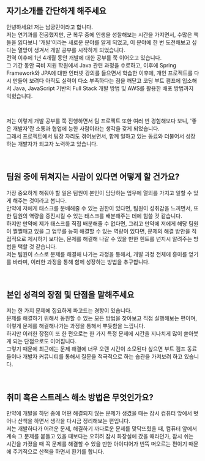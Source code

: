 ## 자기소개를 간단하게 해주세요

안녕하세요! 저는 남궁민이라고 합니다.  
저는 연기과를 전공했지만, 군 복무 중에 인생을 성찰해보는 시간을 가지면서, 수많은 책들을 읽다보니 '개발'이라는 새로운 분야를 알게 되었고, 이 분야에 한 번 도전해보고 싶다는 열망이 생겨서 개발 공부를 시작하게 되었습니다.  
전역 이후에 1년 4개월 동안 개발에 대한 공부를 쭉 이어오고 있습니다.  
그 기간 동안 국비 지원 학원에서 Java 관련 과정을 수료하고, 이후에 Spring Framework와 JPA에 대한 인터넷 강의를 들으면서 학습한 이후에, 개인 프로젝트를 다시 만들어 보려다 아직도 실력이 다소 부족하다는 점을 깨닫고 코딩 부트 캠프에 입소해서 Java, JavaScript 기반의 Full Stack 개발 방법 및 AWS를 활용한 배포 방법까지 익혔습니다.

<br>

저는 이렇게 개발 공부를 쭉 진행하면서 팀 프로젝트 또한 여러 번 경험해보다 보니, '좋은 개발자'란 소통과 협업에 능한 사람이라는 생각을 갖게 되었습니다.  
그래서 프로젝트에서 팀장 자리도 겪어보면서, 함께 일하고 있는 동료와 더불어서 성장하는 개발자가 되고자 노력하고 있습니다.

<br>

## 팀원 중에 뒤쳐지는 사람이 있다면 어떻게 할 건가요?

가장 중요하게 해줘야 할 일은 팀원이 본인이 담당하는 업무에 열의를 가지고 일할 수 있게 해주는 것이라고 봅니다.  
만약에 저에게 태스크를 분배해줄 수 있는 권한이 있다면, 팀원이 성취감을 느끼면서, 또한 팀원의 역량을 증진시킬 수 있는 태스크를 배분해주는 데에 힘쓸 것 같습니다.  
하지만 만약에 제가 태스크를 직접 배분해줄 수 없다면, 그리고 만약에 저에게 해당 팀원이 쩔쩔매고 있을 그 업무를 능히 해결할 수 있는 역량이 있다면, 문제의 해결 방안을 직접적으로 제시하기 보다는, 문제를 해결해 나갈 수 있을 만한 힌트를 넌지시 알려주는 방법을 택할 것 같습니다.  
저는 팀원이 스스로 문제를 해결해 나가는 과정을 통해서, 개발 과정 전체에 흥미를 얻기를 바라며, 이러한 과정을 통해 함께 성장하는 방법을 추구합니다.

<br>

## 본인 성격의 장점 및 단점을 말해주세요

저는 한 가지 문제에 집요하게 파고드는 경향이 있습니다.  
문제를 해결하기 위해서 동원할 수 있는 모든 방법을 찾아보고 직접 실행해보는 편이며, 이렇게 문제를 해결해나가는 과정을 통해서 뿌듯함을 느낍니다.  
하지만 이러한 장점이 또 한 편으로는 한 가지 특정 문제에 시간을 지나치게 많이 쏟아붓게 되는 단점으로도 이어집니다.  
그렇기 때문에 최근에는 문제 해결에 너무 오랜 시간이 소모된다 싶으면 부트 캠프 동료들이나 개발자 커뮤니티를 통해서 질문을 적극적으로 하는 습관을 가져보려 하고 있습니다.

<br>

## 취미 혹은 스트레스 해소 방법은 무엇인가요?

만약에 개발을 하던 중에 어떤 해결되지 않는 문제가 생겼을 때는 잠시 컴퓨터 앞에서 벗어나 산책을 하면서 생각을 다시금 정리해보는 편입니다.  
저는 개발하다가 어려운 문제, 해결하기 까다로운 문제를 맞닥뜨렸을 때, 컴퓨터 앞에서 계속 그 문제를 붙들고 있을 때보다는 오히려 잠시 화장실에 갔을 때라던가, 잠시 쉬는 시간을 가졌을 때 꼭 문제를 해결할 수 있을 만한 아이디어가 번뜩 떠오르는 편이기 때문에 주기적으로 산책을 하면서 환기를 합니다.
